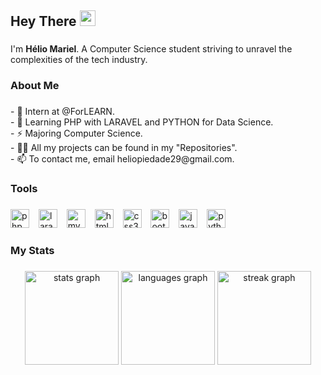 
<h2 align="left">
Hey There <img src="https://media.giphy.com/media/hvRJCLFzcasrR4ia7z/giphy.gif" width="25"></h2>

###

<p align="left">I'm <b>Hélio Mariel</b>. A Computer Science student striving to unravel the complexities of the tech industry. <br></p>

###

<h3 align="left">About Me</h3>

###

<p align="left">- 🔭 Intern at  @ForLEARN.<br>- 🌱 Learning PHP with LARAVEL and PYTHON for Data Science.<br>- ⚡  Majoring Computer Science.<br>- 👨‍💻 All my projects can be found in my "Repositories".<br>- 📫 To contact me, email heliopiedade29@gmail.com.</p>

###

<h3 align="left">Tools</h3>

###

<div align="left">
  <img src="https://cdn.jsdelivr.net/gh/devicons/devicon/icons/php/php-original.svg" height="30" alt="php logo"  />
  <img width="7" />
  <img src="https://cdn.simpleicons.org/laravel/FF2D20" height="30" alt="laravel logo"  />
  <img width="7" />
  <img src="https://cdn.jsdelivr.net/gh/devicons/devicon/icons/mysql/mysql-original.svg" height="30" alt="mysql logo"  />
  <img width="7" />
  <img src="https://cdn.jsdelivr.net/gh/devicons/devicon/icons/html5/html5-original.svg" height="30" alt="html5 logo"  />
  <img width="7" />
  <img src="https://cdn.jsdelivr.net/gh/devicons/devicon/icons/css3/css3-original.svg" height="30" alt="css3 logo"  />
  <img width="7" />
  <img src="https://cdn.jsdelivr.net/gh/devicons/devicon/icons/bootstrap/bootstrap-original.svg" height="30" alt="bootstrap logo"  />
  <img width="7" />
  <img src="https://cdn.jsdelivr.net/gh/devicons/devicon/icons/java/java-original.svg" height="30" alt="java logo"  />
  <img width="7" />
  <img src="https://cdn.jsdelivr.net/gh/devicons/devicon/icons/python/python-original.svg" height="30" alt="python logo"  />
</div>

###

<h3 align="left">My Stats</h3>

###

<div align="center">
  <img src="https://github-readme-stats.vercel.app/api?username=Helio-Mariel&hide_title=false&hide_rank=false&show_icons=true&include_all_commits=true&count_private=true&disable_animations=false&theme=github_dark&locale=en&hide_border=false&order=1" height="150" alt="stats graph"  />
  <img src="https://github-readme-stats.vercel.app/api/top-langs?username=Helio-Mariel&locale=en&hide_title=false&layout=compact&card_width=320&langs_count=6&theme=github_dark&hide_border=false&order=2" height="150" alt="languages graph"  />
  <img src="https://streak-stats.demolab.com?user=Helio-Mariel&locale=en&mode=daily&theme=blue-green&hide_border=false&border_radius=5&order=3" height="150" alt="streak graph"  />
</div>

###
